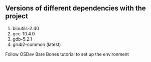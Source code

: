 
## Versions of different dependencies with the project
1. binutils-2.40
2. gcc-10.4.0
3. gdb-5.2.1
4. grub2-common (latest)

Follow OSDev Bare Bones tutorial to set up the environment

